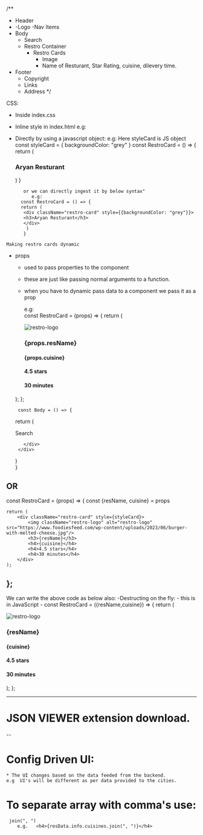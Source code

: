 /**
 * Header
 *  -Logo
    -Nav Items
 * Body
    - Search
    - Restro Container
      - Restro Cards
         - Image
         - Name of Resturant, Star Rating, cuisine, dilevery time.
 * Footer
     -  Copyright
     -  Links
     -  Address 
 */

 CSS:
   - Inside index.css
   - Inline style in index.html
          e.g: <div id="root" class="root" style="width 20px"></div>
   - Directly by using a javascript object:
            e.g: Here styleCard is JS object
          const styleCard = {
           backgroundColor: "grey"
          }
          const RestroCard = () => {
           return (
            <div className="restro-card" style={StyleCard}>
            <h3>Aryan Resturant</h3>
            </div>
             )
            }

            or we can directly ingest it by below syntax"
               e.g:
           const RestroCard = () => {
           return (
            <div className="restro-card" style={{backgroundColor: "grey"}}>
            <h3>Aryan Resturant</h3>
            </div>
             )
            }
    Making restro cards dynamic     
- props
     -  used to pass properties to the component
     - these are just like passing normal arguments to a function.
     - when you have to dynamic pass data to a component we pass it as a prop
      
         e.g:  
         const RestroCard = (props) => {
    return (
        <div className="restro-card" style={styleCard}>
            <img className="restro-logo" alt="restro-logo" src="https://www.foodiesfeed.com/wp-content/uploads/2023/06/burger-with-melted-cheese.jpg"/>
            <h3>{props.resName}</h3>
            <h4>{props.cuisine}</h4>
            <h4>4.5 stars</h4>
            <h4>30 minutes</h4>
        </div>
    );
};     
         
       const Body = () => {
    return (
       <div className="body">
         <div className="search">Search</div>
         <div className="restro-container">
             <RestroCard resName="Aryan Restaurant" cuisine="Contiental, Chinese, Fast Food & more"/>
             <RestroCard resName="McDonalds" cuisine="Burger, Fries & more"/>
             
         </div>
       </div>
    )  
}

OR
------------
const RestroCard = (props) => {
const {resName, cuisine} = props

    return (
        <div className="restro-card" style={styleCard}>
            <img className="restro-logo" alt="restro-logo" src="https://www.foodiesfeed.com/wp-content/uploads/2023/06/burger-with-melted-cheese.jpg"/>
            <h3>{resName}</h3>
            <h4>{cuisine}</h4>
            <h4>4.5 stars</h4>
            <h4>30 minutes</h4>
        </div>
    );
};
----------------
We can write the above code as below also:
-Destructing on the fly:
      - this is in JavaScript
      - 
         const RestroCard = ({resName,cuisine}) => {
    return (
        <div className="restro-card" style={styleCard}>
            <img className="restro-logo" alt="restro-logo" src="https://www.foodiesfeed.com/wp-content/uploads/2023/06/burger-with-melted-cheese.jpg"/>
            <h3>{resName}</h3>
            <h4>{cuisine}</h4>
            <h4>4.5 stars</h4>
            <h4>30 minutes</h4>
        </div>
    );
};     
         
-----
# JSON VIEWER extension download.
--
# Config Driven UI:
    * The UI changes based on the data feeded from the backend.
    e.g  UI's will be different as per data provided to the cities.

# To separate array with comma's use:
     join(", ") 
        e.g.   <h4>{resData.info.cuisines.join(", ")}</h4>   
